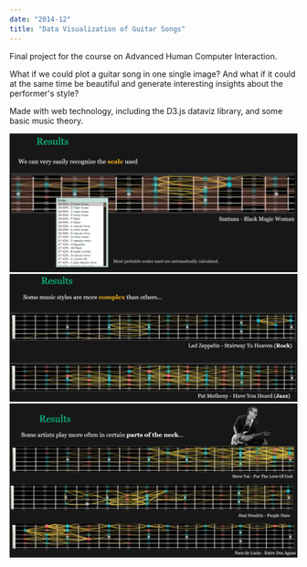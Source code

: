 ```yaml
---
date: "2014-12"
title: "Data Visualization of Guitar Songs"
---
```


Final project for the course on Advanced Human Computer Interaction.

What if we could plot a guitar song in one single image? And what if it could at the same time be beautiful and generate interesting insights about the performer's style?

Made with web technology, including the D3.js dataviz library, and some basic music theory.


![](./dataviz1.png) 
![](./dataviz2.png)
![](./dataviz3.png)

